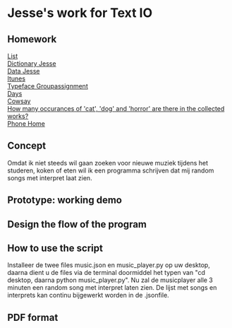 # Jesse's work for Text IO 

## Homework
[List](List.pv) <br>
[Dictionary Jesse](format.py) <br>
[Data Jesse](my_data_file.py) <br>
[Itunes](itunes_file.py) <br>
[Typeface Groupassignment](typegroup.py) <br>
[Days](Days.md) <br>
[Cowsay](cowsay.md)<br>
[How many occurances of 'cat', 'dog' and 'horror' are there in the collected works?](Poe_Cat_Dog.md)<br>
[Phone Home](Phone_Home.md)<br>

## Concept

Omdat ik niet steeds wil gaan zoeken voor nieuwe muziek tijdens het studeren, koken of eten wil ik een programma schrijven dat mij random songs met interpret laat zien.

## Prototype: working demo

## Design the flow of the program

## How to use the script

Installeer de twee files music.json en music_player.py op uw desktop, daarna dient u de files via de terminal doormiddel het typen van "cd desktop, daarna python music_player.py".
Nu zal de musicplayer alle 3 minuten een random song met interpret laten zien.
De lijst met songs en interprets kan continu bijgewerkt worden in de .jsonfile.

## PDF format 
			
